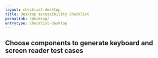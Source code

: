 ```yaml
---
layout: checklist-desktop
title: Desktop accessibility checklist
permalink: /desktop/
entrytype: checklist-desktop
---
```


## Choose components to generate keyboard and screen reader test cases
